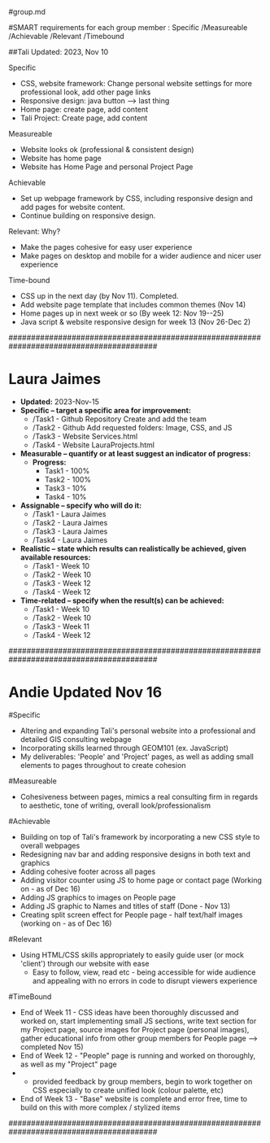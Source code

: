 #group.md

#SMART requirements for each group member
: Specific
/Measureable
/Achievable
/Relevant 
/Timebound


##Tali
Updated: 2023, Nov 10

Specific
  - CSS, website framework: Change personal website settings for more professional look, add other page links
  - Responsive design: java button --> last thing
  - Home page: create page, add content
  - Tali Project: Create page, add content

Measureable
  - Website looks ok (professional & consistent design)
  - Website has home page
  - Website has Home Page and personal Project Page

Achievable
  - Set up webpage framework by CSS, including responsive design and add pages for website content.
  - Continue building on responsive design. 

Relevant: Why?
  - Make the pages cohesive for easy user experience
  - Make pages on desktop and mobile for a wider audience and nicer user experience

Time-bound
  - CSS up in the next day (by Nov 11). Completed. 
  - Add website page template that includes common themes (Nov 14)
  - Home pages up in next week or so (By week 12: Nov 19--25)
  - Java script & website responsive design for week 13 (Nov 26-Dec 2)

#########################################################################################

# Laura Jaimes #
- **Updated:** 2023-Nov-15
- **Specific – target a specific area for improvement:**
  - /Task1 - Github Repository Create and add the team
  - /Task2 - Github Add requested folders: Image, CSS, and JS
  - /Task3 - Website Services.html
  - /Task4 - Website LauraProjects.html      
- **Measurable – quantify or at least suggest an indicator of progress:**
  - **Progress:**
    - Task1 - 100%
    - Task2 - 100%
    - Task3 - 10%
    - Task4 - 10%
- **Assignable – specify who will do it:**
  - /Task1 - Laura Jaimes
  - /Task2 - Laura Jaimes
  - /Task3 - Laura Jaimes
  - /Task4 - Laura Jaimes
- **Realistic – state which results can realistically be achieved, given available resources:**
  - /Task1 - Week 10
  - /Task2 - Week 10
  - /Task3 - Week 12
  - /Task4 - Week 12
- **Time-related – specify when the result(s) can be achieved:**
  - /Task1 - Week 10
  - /Task2 - Week 10
  - /Task3 - Week 11
  - /Task4 - Week 12

    
#########################################################################################
# Andie Updated Nov 16 #
#Specific
- Altering and expanding Tali's personal website into a professional and detailed GIS consulting webpage
- Incorporating skills learned through GEOM101 (ex. JavaScript)
- My deliverables: 'People' and 'Project' pages, as well as adding small elements to pages throughout to create cohesion 

#Measureable
- Cohesiveness between pages, mimics a real consulting firm in regards to aesthetic, tone of writing, overall look/professionalism

#Achievable
- Building on top of Tali's framework by incorporating a new CSS style to overall webpages
- Redesigning nav bar and adding responsive designs in both text and graphics
- Adding cohesive footer across all pages
- Adding visitor counter using JS to home page or contact page (Working on - as of Dec 16)
- Adding JS graphics to images on People page
- Adding JS graphic to Names and titles of staff (Done - Nov 13)
- Creating split screen effect for People page - half text/half images (working on - as of Dec 16)

#Relevant
- Using HTML/CSS skills appropriately to easily guide user (or mock 'client') through our website with ease
    - Easy to follow, view, read etc - being accessible for wide audience and appealing with no errors in code to disrupt viewers experience

#TimeBound
- End of Week 11 - CSS ideas have been thoroughly discussed and worked on, start implementing small JS sections, write text section for my Project page, source images for Project page (personal images), gather educational info from other group members for People page -->  completed Nov 15)
- End of Week 12 - "People" page is running and worked on thoroughly, as well as my "Project" page
-   - provided feedback by group members, begin to work together on CSS especially to create unified look (colour palette, etc)
- End of Week 13 - "Base" website is complete and error free, time to build on this with more complex / stylized items

#########################################################################################

